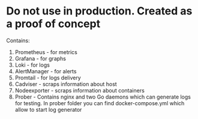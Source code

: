 
Do not use in production. Created as a proof of concept
=======

Contains:

1. Prometheus - for metrics 
2. Grafana - for graphs
3. Loki - for logs
4. AlertManager - for alerts
5. Promtail - for logs delivery
5. Cadviser - scraps information about host
6. Nodeexporter - scraps information about containers
8. Prober - Contains nginx and two Go daemons which can generate logs for testing. In prober folder you can find docker-compose.yml which allow to start log generator  
